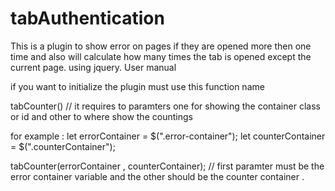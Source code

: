 # tabAuthentication
This is a plugin to show error on pages if they are opened more then one time and also will calculate how many times the tab is opened except the current page.
using jquery.
User manual 

if you want to initialize the plugin must use this function name

tabCounter() // it requires to paramters one for showing the container class or id and other to where show the countings 

for example : 
let errorContainer = $(".error-container");
let counterContainer = $(".counterContainer");

tabCounter(errorContainer , counterContainer); // first paramter must be the error container variable and the other should be the counter container .
